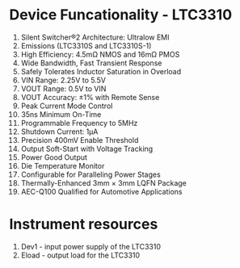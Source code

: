 # Device Funcationality - LTC3310

1. Silent Switcher®2 Architecture: Ultralow EMI
2. Emissions (LTC3310S and LTC3310S-1)
3. High Efficiency: 4.5mΩ NMOS and 16mΩ PMOS
4. Wide Bandwidth, Fast Transient Response
5. Safely Tolerates Inductor Saturation in Overload
6. VIN Range: 2.25V to 5.5V
7. VOUT Range: 0.5V to VIN
8. VOUT Accuracy: ±1% with Remote Sense
8. Peak Current Mode Control
9. 35ns Minimum On-Time
10. Programmable Frequency to 5MHz
11. Shutdown Current: 1µA
12. Precision 400mV Enable Threshold
13. Output Soft-Start with Voltage Tracking
14. Power Good Output
15. Die Temperature Monitor
16. Configurable for Paralleling Power Stages
17. Thermally-Enhanced 3mm × 3mm LQFN Package
18. AEC-Q100 Qualified for Automotive Applications

# Instrument resources

1. Dev1 - input power supply of the LTC3310
2. Eload - output load for the LTC3310